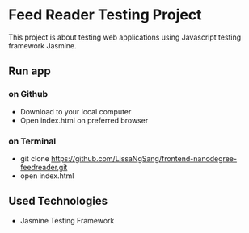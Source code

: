 # Feed Reader Testing Project

This project is about testing web applications using Javascript testing framework Jasmine.


## Run app

### on Github
* Download to your local computer
* Open index.html on preferred browser

### on Terminal
* git clone https://github.com/LissaNgSang/frontend-nanodegree-feedreader.git
* open index.html


## Used Technologies
* Jasmine Testing Framework
